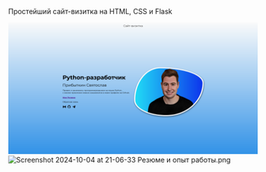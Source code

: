 Простейший сайт-визитка на HTML, CSS и Flask

![Screenshot 2024-10-04 at 21-06-19 SvPr1993.png](Screenshot%202024-10-04%20at%2021-06-19%20SvPr1993.png)
![Screenshot 2024-10-04 at 21-06-33 Резюме и опыт работы.png](Screenshot%202024-10-04%20at%2021-06-33%20%D0%E5%E7%FE%EC%E5%20%E8%20%EE%EF%FB%F2%20%F0%E0%E1%EE%F2%FB.png)
